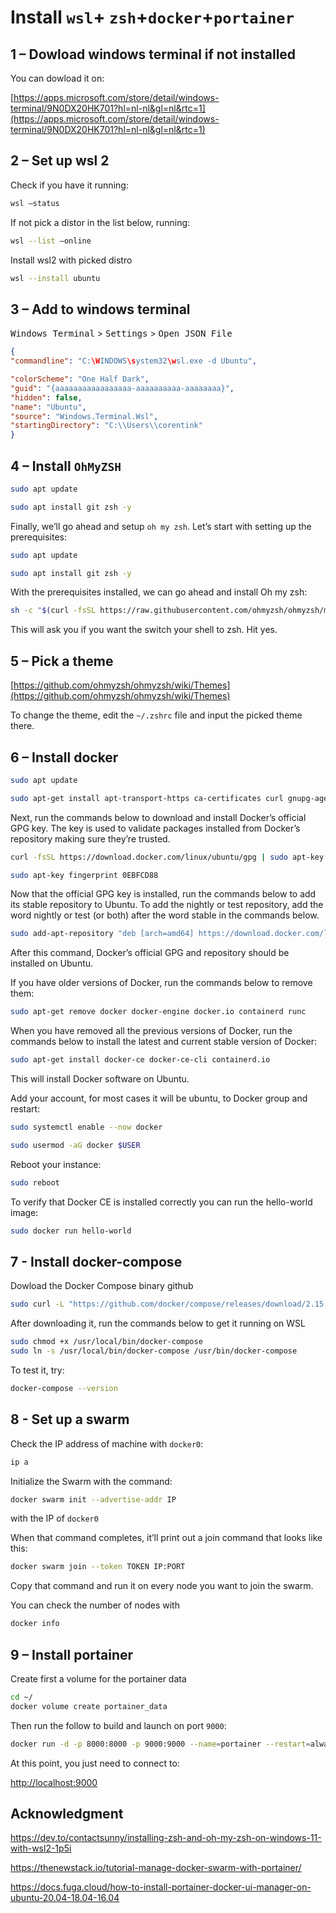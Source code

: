 # Install `wsl`+ `zsh`+`docker`+`portainer`


## 1 – Dowload windows terminal if not installed


You can dowload it on:

[https://apps.microsoft.com/store/detail/windows-terminal/9N0DX20HK701?hl=nl-nl&gl=nl&rtc=1](https://apps.microsoft.com/store/detail/windows-terminal/9N0DX20HK701?hl=nl-nl&gl=nl&rtc=1)

## 2 – Set up wsl 2

Check if you have it running:
```bash
wsl –status
```
If not pick a distor in the list below, running:
```bash
wsl --list –online
```
Install wsl2 with picked distro
```bash
wsl --install ubuntu
```
## 3 – Add to windows terminal

<kbd>Windows Terminal</kbd> > <kbd>Settings</kbd>  > <kbd>Open JSON File</kbd>
```json
{  
"commandline": "C:\WINDOWS\system32\wsl.exe -d Ubuntu",

"colorScheme": "One Half Dark",  
"guid": "{aaaaaaaaaaaaaaaaa-aaaaaaaaaa-aaaaaaaa}",  
"hidden": false,  
"name": "Ubuntu",  
"source": "Windows.Terminal.Wsl",  
"startingDirectory": "C:\\Users\\corentink"  
}
```
## 4 – Install `OhMyZSH`

  
```bash
sudo apt update

sudo apt install git zsh -y
```
Finally, we’ll go ahead and setup `oh my zsh`. Let’s start with setting up the prerequisites:

```bash
sudo apt update

sudo apt install git zsh -y
```  
With the prerequisites installed, we can go ahead and install Oh my zsh:
```bash
sh -c "$(curl -fsSL https://raw.githubusercontent.com/ohmyzsh/ohmyzsh/master/tools/install.sh)"
```
This will ask you if you want the switch your shell to zsh. Hit yes.

## 5 – Pick a theme

  

[https://github.com/ohmyzsh/ohmyzsh/wiki/Themes](https://github.com/ohmyzsh/ohmyzsh/wiki/Themes)

To change the theme, edit the `~/.zshrc` file and input the picked theme there.

## 6 – Install docker

  
```bash
sudo apt update

sudo apt-get install apt-transport-https ca-certificates curl gnupg-agent software-properties-common
```
  

Next, run the commands below to download and install Docker’s official GPG key. The key is used to validate packages installed from Docker’s repository making sure they’re trusted.

  
```bash
curl -fsSL https://download.docker.com/linux/ubuntu/gpg | sudo apt-key add -

sudo apt-key fingerprint 0EBFCD88
```
Now that the official GPG key is installed, run the commands below to add its stable repository to Ubuntu. To add the nightly or test repository, add the word nightly or test (or both) after the word stable in the commands below.

  
```bash
sudo add-apt-repository "deb [arch=amd64] https://download.docker.com/linux/ubuntu $(lsb_release -cs) stable"
```
After this command, Docker’s official GPG and repository should be installed on Ubuntu.

If you have older versions of Docker, run the commands below to remove them:
```bash
sudo apt-get remove docker docker-engine docker.io containerd runc
```
When you have removed all the previous versions of Docker, run the commands below to install the latest and current stable version of Docker:
```bash
sudo apt-get install docker-ce docker-ce-cli containerd.io
```
This will install Docker software on Ubuntu.

Add your account, for most cases it will be ubuntu, to Docker group and restart:
```bash
sudo systemctl enable --now docker

sudo usermod -aG docker $USER
```
Reboot your instance:
```bash
sudo reboot
```
To verify that Docker CE is installed correctly you can run the hello-world image:
```bash
sudo docker run hello-world
```

## 7 - Install docker-compose
Dowload the Docker Compose binary github
```bash
sudo curl -L "https://github.com/docker/compose/releases/download/2.15.1/docker-compose-$(uname -s)-$(uname -m)" -o /usr/local/bin/docker-compose
```
After downloading it, run the commands below to get it running on WSL

 ```bash
sudo chmod +x /usr/local/bin/docker-compose
sudo ln -s /usr/local/bin/docker-compose /usr/bin/docker-compose
```
To test it, try:
 ```bash
docker-compose --version
 ```
  

## 8 - Set up a swarm
Check the IP address of  machine with `docker0`:
```bash
ip a
```
Initialize the Swarm with the command:
```bash
docker swarm init --advertise-addr IP
```
with the IP of `docker0`

When that command completes, it’ll print out a join command that looks like this:
```bash
docker swarm join --token TOKEN IP:PORT
```
Copy that command and run it on every node you want to join the swarm.

You can check the number of nodes with 
```bash
docker info
```

## 9 – Install portainer

  
Create first a volume for the portainer data
 ```bash
cd ~/
docker volume create portainer_data
 ```
Then run the follow to build and launch on port `9000`:

 ```bash
docker run -d -p 8000:8000 -p 9000:9000 --name=portainer --restart=always -v /var/run/docker.sock:/var/run/docker.sock -v portainer_data:/data portainer/portainer
 ```

At this point, you just need to connect to:

[http://localhost:9000](http://localhost:9000/)

## Acknowledgment
https://dev.to/contactsunny/installing-zsh-and-oh-my-zsh-on-windows-11-with-wsl2-1p5i

https://thenewstack.io/tutorial-manage-docker-swarm-with-portainer/

https://docs.fuga.cloud/how-to-install-portainer-docker-ui-manager-on-ubuntu-20.04-18.04-16.04


